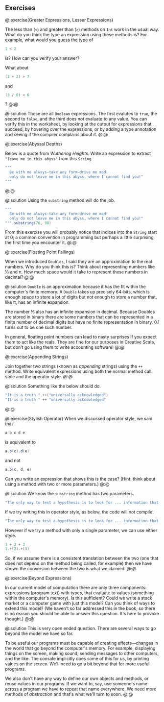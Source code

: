 ## Exercises

@:exercise(Greater Expressions, Lesser Expressions)

The less than (`<`) and greater than (`>`) methods on `Int` work in the usual way.
What do you think the type an expression using these methods is? 
For example, what would you guess the type of

```scala
1 < 2
```

is? How can you verify your answer?

What about

```scala
(3 + 2) > 7
```

and

```scala
(3 / 0) < 6
```
?
@:@

@:solution
These are all `Boolean` expressions.
The first evalutes to `true`, the second to `false`, and the third does not evaluate to any value.
You can verify this in the worksheet, by looking at the output for expressions that succeed, by hovering over the expressions, or by adding a type annotation and seeing if the compiler complains about it.
@:@


@:exercise(Abyssal Depths)

Below is a quote from *Wuthering Heights*. Write an expression to extract `"leave me in this abyss"` from this `String`.

```scala
"""
  Be with me always—take any form—drive me mad! 
  only do not leave me in this abyss, where I cannot find you!"
"""
```
@:@

@:solution
Using the `substring` method will do the job.

```scala mdoc
"""
  Be with me always—take any form—drive me mad! 
  only do not leave me in this abyss, where I cannot find you!"
""".substring(76, 98)
```

From this exercise you will probably notice that indices into the `String` start at 0; a common convention in programming but perhaps a little surprising the first time you encounter it.
@:@


@:exercise(Floating Point Failings)

When we introduced `Doubles`, I said they are an approximation to the real numbers. Why do you think this is? Think about representing numbers like ⅓ and π. How much space would it take to represent these numbers in decimal?
@:@

@:solution
`Double` is an approximation because it has the fit within the computer's finite memory. A `Double` takes up precisely 64-bits, which is enough space to store a lot of digits but not enough to store a number that, like π, has an infinite expansion.

The number ⅓ also has an infinite expansion in decimal. Because Doubles are stored in binary there are some numbers that can be represented in a finite number of decimal digits but have no finite representation in binary. 0.1 turns out to be one such number.

In general, floating point numbers can lead to nasty surprises if you expect them to act like the reals. They are fine for our purposes in Creative Scala, but don't go using them to write accounting software!
@:@


@:exercise(Appending Strings)

Join together two strings (known as *appending* strings) using the `++` method. Write equivalent expressions using both the normal method call style and the operator style.
@:@

@:solution
Something like the below should do.

```scala mdoc
"It is a truth ".++("universally acknowledged")
"It is a truth " ++ "universally acknowledged"
```
@:@


@:exercise(Stylish Operator)
When we discussed operator style, we said that

```scala
a b c d e
```

is equivalent to

```scala
a.b(c).d(e)
```

and not

```scala
a.b(c, d, e)
```

Can you write an expression that shows this is the case? (Hint: think about using a method with two or more parameters.)
@:@

@:solution
We know the `substring` method has two parameters. 

```scala mdoc
"The only way to test a hypothesis is to look for ... information that disagrees with it.".substring(16, 33)
```

If we try writing this in operator style, as below, the code will not compile.

```scala
"The only way to test a hypothesis is to look for ... information that disagrees with it." substring 16 33
```

However if we try a method with only a single parameter, we can use either style.

```scala mdoc
1 + 2 + 3
1.+(2).+(3)
```

So, if we assume there is a consistent translation between the two (one that does not depend on the method being called, for example) then we have shown the conversion between the two is what we claimed.
@:@


@:exercise(Beyond Expressions)

In our current model of computation there are only three components: expressions (program text) with types, that evaluate to values (something within the computer's memory). Is this sufficient? Could we write a stock market or a computer game with just this model? Can you think of ways to extend this model? (We haven't so far addressed this in the book, so there is no reason you should be able to answer this question. It's here to provoke thought.)
@:@

@:solution
This is very open ended question. There are several ways to go beyond the model we have so far.

To be useful our programs must be capable of creating effects—changes in the world that go beyond the computer's memory. For example, displaying things on the screen, making sound, sending messages to other computers, and the like. The console implicitly does some of this for us, by printing values on the screen. We'll need to go a bit beyond that for more useful programs.

We also don't have any way to define our own objects and methods, or reuse values in our programs. If we want to, say, use someone's name across a program we have to repeat that name everywhere. We need more methods of *abstraction* and that's what we'll turn to soon.
@:@
